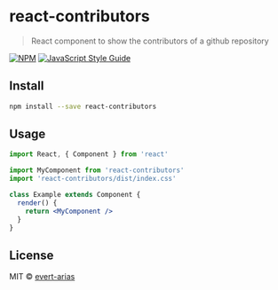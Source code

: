 # react-contributors

> React component to show the contributors of a github repository

[![NPM](https://img.shields.io/npm/v/react-contributors.svg)](https://www.npmjs.com/package/react-contributors) [![JavaScript Style Guide](https://img.shields.io/badge/code_style-standard-brightgreen.svg)](https://standardjs.com)

## Install

```bash
npm install --save react-contributors
```

## Usage

```jsx
import React, { Component } from 'react'

import MyComponent from 'react-contributors'
import 'react-contributors/dist/index.css'

class Example extends Component {
  render() {
    return <MyComponent />
  }
}
```

## License

MIT © [evert-arias](https://github.com/evert-arias)
